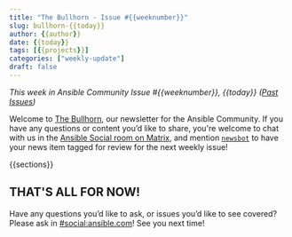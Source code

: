 ```yaml
---
title: "The Bullhorn - Issue #{{weeknumber}}"
slug: bullhorn-{{today}}
author: {{author}}
date: {{today}}
tags: [{{projects}}]
categories: ["weekly-update"]
draft: false
---
```


*This week in Ansible Community*
*Issue #{{weeknumber}}, {{today}} ([Past Issues](https://forum.ansible.com/c/news/bullhorn/17))*

Welcome to [The Bullhorn](https://forum.ansible.com/c/news/bullhorn/17), our newsletter for the Ansible Community. If you have any questions or content you’d like to share, you're welcome to chat with us in the [Ansible Social room on Matrix](https://matrix.to/#/#social:ansible.com), and mention [`newsbot`](https://matrix.to/#/@newsbot:ansible.im) to have your news item tagged for review for the next weekly issue!

{{sections}}

## THAT'S ALL FOR NOW!

Have any questions you’d like to ask, or issues you’d like to see covered? Please ask in [#social:ansible.com](https://matrix.to/#/#social:ansible.com)! See you next time!
